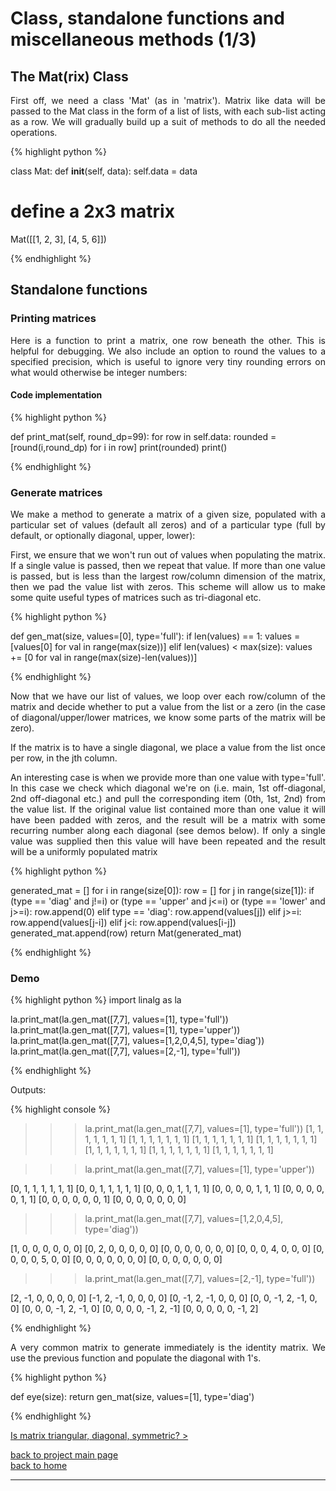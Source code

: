 # Class, standalone functions and miscellaneous methods (1/3)
## The Mat(rix) Class
<div style="text-align: justify">
<p>First off, we need a class 'Mat' (as in 'matrix'). Matrix like data will be
passed to the Mat class in the form of a list of lists, with each sub-list
acting as a row. We will gradually build up a suit of methods to do all the
needed operations.</p> 
</div>

{% highlight python %}

class Mat:
    def __init__(self, data):
        self.data = data

# define a 2x3 matrix
Mat([[1, 2, 3], [4, 5, 6]])

{% endhighlight %}

## Standalone functions

### Printing matrices
<div style="text-align: justify">
<p>Here is a function to print a matrix, one row beneath the other. This is
helpful for debugging. We also include an option to round the values to a
specified precision, which is useful to ignore very tiny rounding errors on
what would otherwise be integer numbers:</p>
</div>

#### Code implementation
{% highlight python %}

def print_mat(self, round_dp=99):
    for row in self.data:
        rounded = [round(i,round_dp) for i in row]
        print(rounded)
    print()

{% endhighlight %}

### Generate matrices
<div style="text-align: justify">
<p>We make a method to generate a matrix of a given size, populated with a
particular set of values (default all zeros) and of a particular type (full by
default, or optionally diagonal, upper, lower):</p>

<p>First, we ensure that we won't run out of values when populating the matrix. If
a single value is passed, then we repeat that value. If more than one value is
passed, but is less than the largest row/column dimension of the matrix, then
we pad the value list with zeros. This scheme will allow us to make some quite
useful types of matrices such as tri-diagonal etc.</p>
</div>

{% highlight python %}

def gen_mat(size, values=[0], type='full'):
    if len(values) == 1:
        values = [values[0] for val in range(max(size))]
    elif len(values) < max(size):
        values += [0 for val in range(max(size)-len(values))]

{% endhighlight %}

<div style="text-align: justify">
<p>Now that we have our list of values, we loop over each row/column of the
matrix and decide whether to put a value from the list or a zero (in the case
of diagonal/upper/lower matrices, we know some parts of the matrix will be
zero).</p>

<p>If the matrix is to have a single diagonal, we place a value from the list
once per row, in the jth column.</p> 

<p>An interesting case is when we provide more than one value with type='full'.
In this case we check which diagonal we're on (i.e. main, 1st off-diagonal, 2nd
off-diagonal etc.) and pull the corresponding item (0th, 1st, 2nd) from the
value list. If the original value list contained more than one value it will
have been padded with zeros, and the result will be a matrix with some
recurring number along each diagonal (see demos below). If only a single value
was supplied then this value will have been repeated and the result will be a
uniformly populated matrix</p>
</div>

{% highlight python %}

generated_mat = []
for i in range(size[0]):
    row = []
    for j in range(size[1]):
        if (type == 'diag' and j!=i) or (type == 'upper' and j<=i) or (type == 'lower' and j>=i):
            row.append(0)
        elif type == 'diag':
            row.append(values[j])
        elif j>=i:
            row.append(values[j-i])
        elif j<i:
            row.append(values[i-j])
    generated_mat.append(row)
return Mat(generated_mat)

{% endhighlight %}

### Demo

{% highlight python %}
import linalg as la

la.print_mat(la.gen_mat([7,7], values=[1], type='full'))
la.print_mat(la.gen_mat([7,7], values=[1], type='upper'))
la.print_mat(la.gen_mat([7,7], values=[1,2,0,4,5], type='diag'))
la.print_mat(la.gen_mat([7,7], values=[2,-1], type='full'))

{% endhighlight %}

Outputs:

{% highlight console %}

>>> la.print_mat(la.gen_mat([7,7], values=[1], type='full'))
[1, 1, 1, 1, 1, 1, 1]
[1, 1, 1, 1, 1, 1, 1]
[1, 1, 1, 1, 1, 1, 1]
[1, 1, 1, 1, 1, 1, 1]
[1, 1, 1, 1, 1, 1, 1]
[1, 1, 1, 1, 1, 1, 1]
[1, 1, 1, 1, 1, 1, 1]

>>> la.print_mat(la.gen_mat([7,7], values=[1], type='upper'))

[0, 1, 1, 1, 1, 1, 1]
[0, 0, 1, 1, 1, 1, 1]
[0, 0, 0, 1, 1, 1, 1]
[0, 0, 0, 0, 1, 1, 1]
[0, 0, 0, 0, 0, 1, 1]
[0, 0, 0, 0, 0, 0, 1]
[0, 0, 0, 0, 0, 0, 0]

>>> la.print_mat(la.gen_mat([7,7], values=[1,2,0,4,5], type='diag'))

[1, 0, 0, 0, 0, 0, 0]
[0, 2, 0, 0, 0, 0, 0]
[0, 0, 0, 0, 0, 0, 0]
[0, 0, 0, 4, 0, 0, 0]
[0, 0, 0, 0, 5, 0, 0]
[0, 0, 0, 0, 0, 0, 0]
[0, 0, 0, 0, 0, 0, 0]

>>> la.print_mat(la.gen_mat([7,7], values=[2,-1], type='full'))

[2, -1, 0, 0, 0, 0, 0]
[-1, 2, -1, 0, 0, 0, 0]
[0, -1, 2, -1, 0, 0, 0]
[0, 0, -1, 2, -1, 0, 0]
[0, 0, 0, -1, 2, -1, 0]
[0, 0, 0, 0, -1, 2, -1]
[0, 0, 0, 0, 0, -1, 2]

{% endhighlight %}

<div style="text-align: justify">
<p>A very common matrix to generate immediately is the identity matrix. We use
the previous function and populate the diagonal with 1's.</p>
</div>

{% highlight python %}

def eye(size):
    return gen_mat(size, values=[1], type='diag')

{% endhighlight %}

[Is matrix triangular, diagonal, symmetric? >](./class_and_standalone_functions_-_class_gen_print.md-_sq_tri_diag_sym.md)

[back to project main page](./numpy_from_scratch.md)\
[back to home](../index.md)

---
<script src="https://utteranc.es/client.js"
        repo="Matt-A-Bennett/Matt-A-Bennett.github.io"
        issue-term="https://matt-a-bennett.github.io/numpy_from_scratch/class_and_standalone_functions.html"
        theme="github-light"
        crossorigin="anonymous"
        async>
</script>

